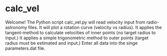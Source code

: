 # calc_vel
Welcome! The Python script calc_vel.py will read velocity input from radio-astronomy files.
It will plot a rotation curve (velocity vs radius).
It applies the tangent-method to calculate velocities of inner points (no target radius to input.)
It applies a simple trigonometric method to outer points (target radius must be estimated and input.)
Enter all data into the singe parameters.dat file.
